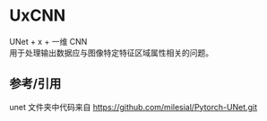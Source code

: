 # UxCNN

UNet + x + 一维 CNN  
用于处理输出数据应与图像特定特征区域属性相关的问题。

## 参考/引用

unet 文件夹中代码来自 https://github.com/milesial/Pytorch-UNet.git
